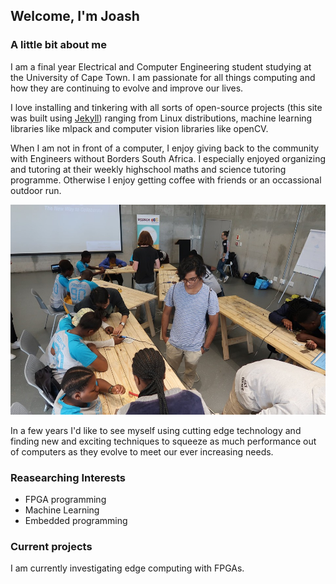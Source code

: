 ## Welcome, I'm Joash

### A little bit about me
I am a final year Electrical and Computer Engineering student studying at the University of Cape Town. I am passionate for all things computing and how they are continuing to evolve and improve our lives.

I love installing and tinkering with all sorts of open-source projects (this site was built using [Jekyll](https://jekyllrb.com/)) ranging from Linux distributions, machine learning libraries like mlpack and computer vision libraries like openCV. 

When I am not in front of a computer, I enjoy giving back to the community with Engineers without Borders South Africa. I especially enjoyed organizing and tutoring at their weekly highschool maths and science tutoring programme. Otherwise I enjoy getting coffee with friends or an occassional outdoor run.  

![SolderingPicture](assets/joash_soldering.jpg)

In a few years I'd like to see myself using cutting edge technology and finding new and exciting techniques to squeeze as much performance out of computers as they evolve to meet our ever increasing needs. 

### Reasearching Interests

* FPGA programming
* Machine Learning
* Embedded programming

### Current projects

I am currently investigating edge computing with FPGAs. 
